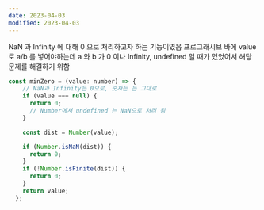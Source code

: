 ```yaml
---
date: 2023-04-03
modified: 2023-04-03
---
```



NaN 과 Infinity 에 대해 0 으로 처리하고자 하는 기능이였음
프로그래시브 바에 value 로 a/b 를 넣어야하는데 a 와 b 가 0 이나 Infinity, undefined 일 때가 있었어서 해당 문제를 해결하기 위함

```js
const minZero = (value: number) => {
    // NaN과 Infinity는 0으로, 숫자는 는 그대로
    if (value === null) {
      return 0;
      // Number에서 undefined 는 NaN으로 처리 됨
    }

    const dist = Number(value);

    if (Number.isNaN(dist)) {
      return 0;
    }
    if (!Number.isFinite(dist)) {
      return 0;
    }
    return value;
  };
```
